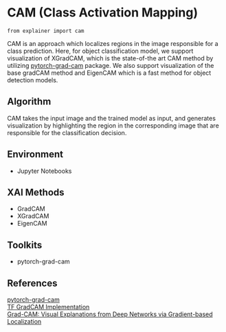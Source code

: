# CAM (Class Activation Mapping)

```{code-cell} python3
from explainer import cam
```

CAM is an approach which localizes regions in the image responsible for a class prediction. 
Here, for object classification model, we support visualization of XGradCAM, which is the state-of-the art CAM method by
utilizing [pytorch-grad-cam](https://github.com/jacobgil/pytorch-grad-cam) package. 
We also support visualization of the base gradCAM method and EigenCAM which is a fast method for object detection models. 

## Algorithm
CAM takes the input image and the trained model as input, and generates visualization by highlighting
the region in the corresponding image that are responsible for the classification decision.

## Environment
- Jupyter Notebooks

## XAI Methods
- GradCAM
- XGradCAM
- EigenCAM
## Toolkits
- pytorch-grad-cam

## References
[pytorch-grad-cam](https://github.com/jacobgil/pytorch-grad-cam)<br> 
[TF GradCAM Implementation](https://github.com/ismailuddin/gradcam-tensorflow-2/blob/master/notebooks/GradCam.ipynb)<br>
[Grad-CAM: Visual Explanations from Deep Networks via Gradient-based Localization](https://arxiv.org/abs/1610.02391) 
